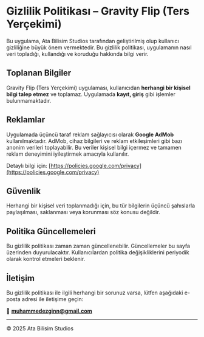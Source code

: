 # Gizlilik Politikası – Gravity Flip (Ters Yerçekimi)

Bu uygulama, Ata Bilisim Studios tarafından geliştirilmiş olup kullanıcı gizliliğine büyük önem vermektedir. Bu gizlilik politikası, uygulamanın nasıl veri topladığı, kullandığı ve koruduğu hakkında bilgi verir.

## Toplanan Bilgiler

Gravity Flip (Ters Yerçekimi) uygulaması, kullanıcıdan **herhangi bir kişisel bilgi talep etmez** ve toplamaz. Uygulamada **kayıt, giriş** gibi işlemler bulunmamaktadır.

## Reklamlar

Uygulamada üçüncü taraf reklam sağlayıcısı olarak **Google AdMob** kullanılmaktadır. AdMob, cihaz bilgileri ve reklam etkileşimleri gibi bazı anonim verileri toplayabilir. Bu veriler kişisel bilgi içermez ve tamamen reklam deneyimini iyileştirmek amacıyla kullanılır.

Detaylı bilgi için: [https://policies.google.com/privacy](https://policies.google.com/privacy)


## Güvenlik

Herhangi bir kişisel veri toplanmadığı için, bu tür bilgilerin üçüncü şahıslarla paylaşılması, saklanması veya korunması söz konusu değildir.

## Politika Güncellemeleri

Bu gizlilik politikası zaman zaman güncellenebilir. Güncellemeler bu sayfa üzerinden duyurulacaktır. Kullanıcılardan politika değişikliklerini periyodik olarak kontrol etmeleri beklenir.

## İletişim

Bu gizlilik politikası ile ilgili herhangi bir sorunuz varsa, lütfen aşağıdaki e-posta adresi ile iletişime geçin:

📧 **muhammedezginn@gmail.com**

---

© 2025 Ata Bilisim Studios
